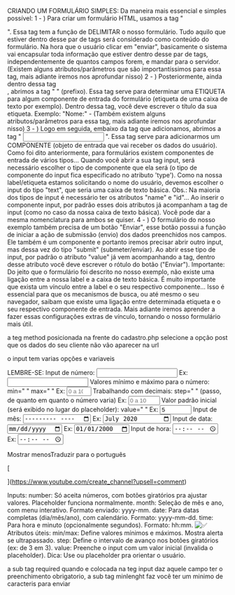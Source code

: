 
CRIANDO UM FORMULÁRIO SIMPLES: Da maneira mais essencial e simples possível: 1 - ) Para criar um formulário HTML, usamos a tag " <form></form> ". Essa tag tem a função de DELIMITAR o nosso formulário. Tudo aquilo que estiver dentro desse par de tags será considerado como conteúdo do formulário. Na hora que o usuário clicar em "enviar", basicamente o sistema vai encapsular toda informação que estiver dentro desse par de tags, independentemente de quantos campos forem, e mandar para o servidor. (Existem alguns atributos/parâmetros que são importantíssimos para essa tag, mais adiante iremos nos aprofundar nisso) 2 - ) Posteriormente, ainda dentro dessa tag <form>, abrimos a tag " <label></label> " (prefixo). Essa tag serve para determinar uma ETIQUETA para algum componente de entrada do formulário (etiqueta de uma caixa de texto por exemplo). Dentro dessa tag, você deve escrever o título da sua etiqueta. Exemplo: "<label>Nome:</label>" - (Também existem alguns atributos/parâmetros para essa tag, mais adiante iremos nos aprofundar nisso) 3 - ) Logo em seguida, embaixo da tag <label> que adicionamos, abrimos a tag " <input> ". Essa tag serve para adicionarmos um COMPONENTE (objeto de entrada que vai receber os dados do usuário). Como foi dito anteriormente, para formulários existem componentes de entrada de vários tipos... Quando você abrir a sua tag input, será necessário escolher o tipo de componente que ela será (o tipo de componente do input fica especificado no atributo 'type'). Como na nossa label/etiqueta estamos solicitando o nome do usuário, devemos escolher o input do tipo "text", que seria uma caixa de texto básica. Obs.: Na maioria dos tipos de input é necessário ter os atributos "name" e "id"... Ao inserir o componente input, por padrão esses dois atributos já acompanham a tag de input (como no caso da nossa caixa de texto básica). Você pode dar a mesma nomenclatura para ambos se quiser. 4 - ) O formulário do nosso exemplo também precisa de um botão "Enviar", esse botão possui a função de iniciar a ação de submissão (envio) dos dados preenchidos nos campos. Ele também é um componente e portanto iremos precisar abrir outro input, mas dessa vez do tipo "submit" (submeter/enviar). Ao abrir esse tipo de input, por padrão o atributo "value" já vem acompanhando a tag, dentro desse atributo você deve escrever o rótulo do botão ("Enviar"). Importante: Do jeito que o formulário foi descrito no nosso exemplo, não existe uma ligação entre a nossa label e a caixa de texto básica. É muito importante que exista um vínculo entre a label e o seu respectivo componente... Isso é essencial para que os mecanismos de busca, ou até mesmo o seu navegador, saibam que existe uma ligação entre determinada etiqueta e o seu respectivo componente de entrada. Mais adiante iremos aprender a fazer essas configurações extras de vínculo, tornando o nosso formulário mais útil.


a teg method posicionada na frente do cadastro.php selecione a opção post que os dados do seu cliente não vão aparecer na url

o input tem varias opções  e variaveis

LEMBRE-SE: Input de número: <input type="number" name=" " id=" "> Ex: <input type="number" name="media" id="imedia"> Valores mínimo e máximo para o número: min=" " max=" " Ex: <input type="number" name="media" id="imedia" min="0" max="10" placeholder="0 a 10"> Trabalhando com decimais: step=" " (passo, de quanto em quanto o número varia) Ex: <input type="number" name="media" id="imedia" required min="0" max="10" placeholder="0 a 10" step="0.1"> Valor padrão inicial (será exibido no lugar do placeholder): value=" " Ex: <input type="number" name="media" id="imedia" required min="0" max="10" placeholder="0 a 10" step="0.1" value="5"> Input de mês: <input type="month" name=" " id=" "> Ex: <input type="month" name="mes" id="imes" value="2020-07"> Input de data: <input type="date" name=" " id=" "> Ex: <input type="date" name="dia" id="idia" required value="2000-01-01"> Input de hora: <input type="time" name=" " id=" "> Ex: <input type="time" name="hora" id="ihora" required>

Mostrar menosTraduzir para o português

[

  


](https://www.youtube.com/create_channel?upsell=comment)


Inputs: number: Só aceita números, com botões giratórios pra ajustar valores. Placeholder funciona normalmente. month: Seleção de mês e ano, com menu interativo. Formato enviado: yyyy-mm. date: Para datas completas (dia/mês/ano), com calendário. Formato: yyyy-mm-dd. time: Para hora e minuto (opcionalmente segundos). Formato: hh:mm. ![✅](https://www.youtube.com/s/gaming/emoji/7ff574f2/emoji_u2705.png) Atributos úteis: min/max: Define valores mínimos e máximos. Mostra alerta se ultrapassado. step: Define o intervalo de avanço nos botões giratórios (ex: de 3 em 3). value: Preenche o input com um valor inicial (invalida o placeholder). Dica: Use <label> ou placeholder pra orientar o usuário.

a sub tag required quando e colocada na teg input daz aquele campo ter o preenchimento obrigatorio, a sub tag minlenght faz você ter um minimo de caracteris para enviar
